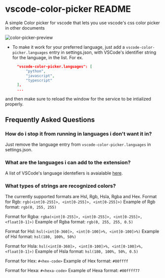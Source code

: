 # vscode-color-picker README

A simple Color picker for vscode that lets you use vscode's css color picker in other documents

![color-picker-preview](https://i.imgur.com/dG1tnN3.png, "color-picker-preview")

* To make it work for your preferred language, just add a `vscode-color-picker.languages` entry in settings.json, with VSCode's identifier string for the language, in the list. For ex.
  ```json
    "vscode-color-picker.languages": [
        "python",
        "javascript",
        "typescript"
    ],
    ...
  ```
 and then make sure to reload the window for the service to be intialized properly.
 
## Frequently Asked Questions


### How do i stop it from running in languages i don't want it in?

Just remove the language entry from `vscode-color-picker.languages` in settings.json.


### What are the languages i can add to the extension?

A list of VSCode's language identefiers is avaialable [here](https://code.visualstudio.com/docs/languages/identifiers).


### What types of strings are recognized colors?

The currently supported formats are Hsl, Rgb, Hsla, Rgba and Hex.
Format for Rgb: `rgb(<int[0-255]>, <int[0-255]>, <int[0-255]>)`
Example of Rgb format: `rgb(0, 255, 255)`

Format for Rgba: `rgba(<int[0-255]>, <int[0-255]>, <int[0-255]>, <float[0-1]>)`
Example of Rgba format: `rgb(0, 255, 255, 0.5)`

Format for Hsl: `hsl(<int[0-360]>, <int[0-100]>%, <int[0-100]>%)`
Example of Hsl format: `hsl(180, 100%, 50%)`

Format for Hsla: `hsl(<int[0-360]>, <int[0-100]>%, <int[0-100]>%, <float[0-1]>)`
Example of Hsla format: `hsl(180, 100%, 50%, 0.5)`

Format for Hex: `#<hex-code>`
Example of Hex format: `#00ffff`

Format for Hexa: `#<hexa-code>`
Example of Hexa format: `#00ffff77`

 
